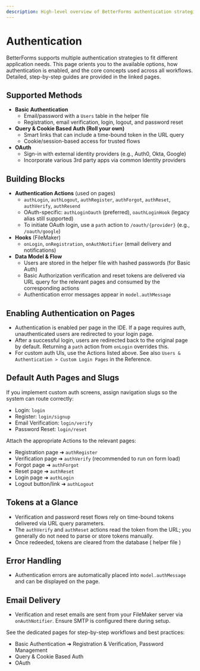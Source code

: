 ```yaml
---
description: High-level overview of BetterForms authentication strategies and building blocks.
---
```


# Authentication

BetterForms supports multiple authentication strategies to fit different application needs. This page orients you to the available options, how authentication is enabled, and the core concepts used across all workflows. Detailed, step-by-step guides are provided in the linked pages.

## Supported Methods

- **Basic Authentication**
  - Email/password with a `Users` table in the helper file
  - Registration, email verification, login, logout, and password reset
- **Query & Cookie Based Auth (Roll your own)**
  - Smart links that can include a time-bound token in the URL query
  - Cookie/session-based access for trusted flows
- **OAuth**
  - Sign-in with external identity providers (e.g., Auth0, Okta, Google)
  - Incorporate various 3rd party apps via common Identity providers

## Building Blocks

- **Authentication Actions** (used on pages)
  - `authLogin`, `authLogout`, `authRegister`, `authForgot`, `authReset`, `authVerify`, `authResend`
  - OAuth-specific: `authLoginOauth` (preferred), `oauthLoginHook` (legacy alias still supported)
  - To initiate OAuth login, use a `path` action to `/oauth/{provider}` (e.g., `/oauth/google`)
- **Hooks** (FileMaker)
  - `onLogin`, `onRegistration`, `onAuthNotifier` (email delivery and notifications)
- **Data Model & Flow**
  - Users are stored in the helper file with hashed passwords (for Basic Auth)
  - Basic Authorization verification and reset tokens are delivered via URL query for the relevant pages and consumed by the corresponding actions
  - Authentication error messages appear in `model.authMessage`

## Enabling Authentication on Pages

- Authentication is enabled per page in the IDE. If a page requires auth, unauthenticated users are redirected to your login page.
- After a successful login, users are redirected back to the original page by default. Returning a `path` action from `onLogin` overrides this.
- For custom auth UIs, use the Actions listed above. See also `Users & Authentication > Custom Login Pages` in the Reference.

## Default Auth Pages and Slugs

If you implement custom auth screens, assign navigation slugs so the system can route correctly:

- Login: `login`
- Register: `login/signup`
- Email Verification: `login/verify`
- Password Reset: `login/reset`

Attach the appropriate Actions to the relevant pages:

- Registration page ➜ `authRegister`
- Verification page ➜ `authVerify` (recommended to run on form load)
- Forgot page ➜ `authForgot`
- Reset page ➜ `authReset`
- Login page ➜ `authLogin`
- Logout button/link ➜ `authLogout`

## Tokens at a Glance

- Verification and password reset flows rely on time-bound tokens delivered via URL query parameters.
- The `authVerify` and `authReset` actions read the token from the URL; you generally do not need to parse or store tokens manually.
- Once redeeded, tokens are cleared from the database ( helper file ) 

## Error Handling

- Authentication errors are automatically placed into `model.authMessage` and can be displayed on the page.

## Email Delivery

- Verification and reset emails are sent from your FileMaker server via `onAuthNotifier`. Ensure SMTP is configured there during setup.

See the dedicated pages for step-by-step workflows and best practices:

- Basic Authentication ➜ Registration & Verification, Password Management
- Query & Cookie Based Auth
- OAuth


